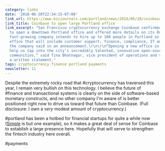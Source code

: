 ```yaml
---
category: links
date: '2018-06-28T22:34:15-07:00'
link_url: https://www.bizjournals.com/portland/news/2018/06/28/coinbase-confirms-portland-office-plans-to-hire-up.html
link_title: Coinbase to open large Portland office
link_excerpt: "San Francisco cryptocurrency exchange Coinbase confirmed its plans
  to open a downtown Portland office and offered more details on its Rose City plans.\r\n\r\nThe
  fast-growing company intends to hire up to 100 people in Portland as part of an
  office that will include customer support, finance, compliance, IT and human resources,
  the company said in an announcement.\r\n\r\n“Opening a new office in Portland will
  help us tap into the city’s incredibly talented, innovative open-source and blockchain
  communities,” said Tina Bhatnagar, vice president of operations and technology in
  a written statement."
tags: cryptocurrency finance portland payments
newsletter: 11
---
```


Despite the extremely rocky road that #cryptocurrency has traversed this year, I remain very bullish on this technology. I believe the future of #finance and transactional systems is clearly on the side of software-based monetary constructs, and no other company I'm aware of is better positioned right now to drive us toward that future than Coinbase. (Full disclosure: I own a _very_ modest amount of cryptocurrency.)

#portland has been a hotbed for financial startups for quite a while now ([Simple](https://www.simple.com) is but one example), so it makes a great deal of sense for Coinbase to establish a large presence here. Hopefully that will serve to strengthen the fintech industry here overall.

#payments